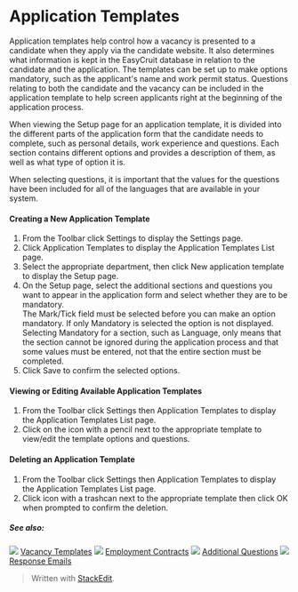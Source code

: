 
# Application Templates

Application templates help control how a vacancy is presented to a candidate when they apply via the candidate website. It also determines what information is kept in the EasyCruit database in relation to the candidate and the application. The templates can be set up to make options mandatory, such as the applicant's name and work permit status. Questions relating to both the candidate and the vacancy can be included in the application template to help screen applicants right at the beginning of the application process.

When viewing the Setup page for an application template, it is divided into the different parts of the application form that the candidate needs to complete, such as personal details, work experience and questions. Each section contains different options and provides a description of them, as well as what type of option it is.

When selecting questions, it is important that the values for the questions have been included for all of the languages that are available in your system.

#### Creating a New Application Template

1.  From the  Toolbar  click  Settings  to display the  Settings  page.
2.  Click  Application Templates  to display the  Application Templates List  page.
3.  Select the appropriate department, then click  New application template  to display the  Setup  page.
4.  On the  Setup  page, select the additional sections and questions you want to appear in the application form and select whether they are to be mandatory.  
    The  Mark/Tick  field must be selected before you can make an option mandatory. If only  Mandatory  is selected the option is not displayed. Selecting  Mandatory  for a section, such as  Language, only means that the section cannot be ignored during the application process and that some values must be entered, not that the entire section must be completed.
5.  Click  Save  to confirm the selected options.

#### Viewing or Editing Available Application Templates

1.  From the  Toolbar  click  Settings  then  Application Templates  to display the  Application Templates List  page.
2.  Click on the icon with a pencil next to the appropriate template to view/edit the template options and questions.

#### Deleting an Application Template

1.  From the  Toolbar  click  Settings  then  Application Templates  to display the  Application Templates List  page.
2.  Click icon with a trashcan next to the appropriate template then click OK when prompted to confirm the deletion.

##### See also:

![](../Resources/Images/icon-document-link.png) [Vacancy Templates](vacancy_templates.htm)
![](../Resources/Images/icon-document-link.png) [Employment Contracts](employment_contacts.htm)
![](../Resources/Images/icon-document-link.png) [Additional Questions](additional_questions.htm)
![](../Resources/Images/icon-document-link.png) [Response Emails](response_emails.htm)

> Written with [StackEdit](https://stackedit.io/).
<!--stackedit_data:
eyJoaXN0b3J5IjpbLTIxMzA5MzcyNl19
-->